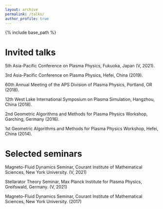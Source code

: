 ```yaml
---
layout: archive
permalink: /talks/
author_profile: true
---
```


{% include base_path %}

Invited talks
======
  5th Asia-Pacific Conference on Plasma Physics, Fukuoka, Japan (V, 2021).

  3rd Asia-Pacific Conference on Plasma Physics, Hefei, China (2019).

  60th Annual Meeting of the APS Division of Plasma Physics, Portland, OR (2018).

  12th West Lake International Symposium on Plasma Simulation, Hangzhou, China (2018).

  2nd Geometric Algorithms and Methods for Plasma Physics Workshop, Garching, Germany (2016).

  1st Geometric Algorithms and Methods for Plasma Physics Workshop, Hefei, China (2014).

Selected seminars
======
  Magneto-Fluid Dynamics Seminar, Courant Institute of Mathematical Sciences, New York University. (V, 2021)

  Stellarator Theory Seminar, Max Planck Institute for Plasma Physics, Greifswald, Germany. (V, 2021)

  Magneto-Fluid Dynamics Seminar, Courant Institute of Mathematical Sciences, New York University. (2017)

